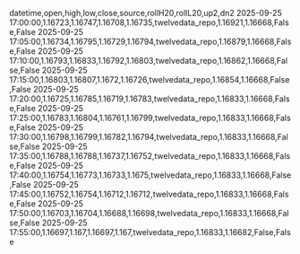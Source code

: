 datetime,open,high,low,close,source,rollH20,rollL20,up2,dn2
2025-09-25 17:00:00,1.16723,1.16747,1.16708,1.16735,twelvedata_repo,1.16921,1.16668,False,False
2025-09-25 17:05:00,1.16734,1.16795,1.16729,1.16794,twelvedata_repo,1.16879,1.16668,False,False
2025-09-25 17:10:00,1.16793,1.16833,1.16792,1.16803,twelvedata_repo,1.16862,1.16668,False,False
2025-09-25 17:15:00,1.16803,1.16807,1.1672,1.16726,twelvedata_repo,1.16854,1.16668,False,False
2025-09-25 17:20:00,1.16725,1.16785,1.16719,1.16783,twelvedata_repo,1.16833,1.16668,False,False
2025-09-25 17:25:00,1.16783,1.16804,1.16761,1.16799,twelvedata_repo,1.16833,1.16668,False,False
2025-09-25 17:30:00,1.16798,1.16799,1.16782,1.16794,twelvedata_repo,1.16833,1.16668,False,False
2025-09-25 17:35:00,1.16788,1.16788,1.16737,1.16752,twelvedata_repo,1.16833,1.16668,False,False
2025-09-25 17:40:00,1.16754,1.16773,1.16733,1.1675,twelvedata_repo,1.16833,1.16668,False,False
2025-09-25 17:45:00,1.16752,1.16754,1.16712,1.16712,twelvedata_repo,1.16833,1.16668,False,False
2025-09-25 17:50:00,1.16703,1.16704,1.16688,1.16698,twelvedata_repo,1.16833,1.16668,False,False
2025-09-25 17:55:00,1.16697,1.167,1.16697,1.167,twelvedata_repo,1.16833,1.16682,False,False
